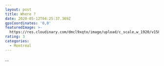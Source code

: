 ```yaml
---
layout: post
title: Where ?
date: 2020-05-12T04:25:37.369Z
gpsCoordinates: '0,0'
featuredImage: >-
  https://res.cloudinary.com/dmcl9xqto/image/upload/c_scale,w_1920/v1589257479/IMG_5137_gy8pzm.jpg
rating: 3
categories:
  - Montréal
---
```

...
